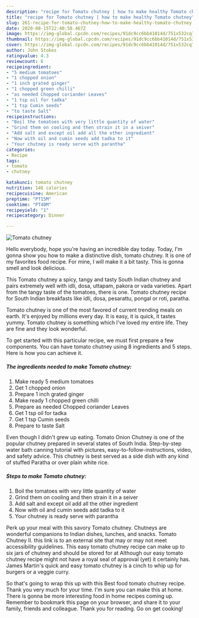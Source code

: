 ```yaml
---
description: "recipe for Tomato chutney | how to make healthy Tomato chutney"
title: "recipe for Tomato chutney | how to make healthy Tomato chutney"
slug: 261-recipe-for-tomato-chutney-how-to-make-healthy-tomato-chutney
date: 2020-08-15T22:40:58.467Z
image: https://img-global.cpcdn.com/recipes/91dc9cc6bb41014d/751x532cq70/tomato-chutney-recipe-main-photo.jpg
thumbnail: https://img-global.cpcdn.com/recipes/91dc9cc6bb41014d/751x532cq70/tomato-chutney-recipe-main-photo.jpg
cover: https://img-global.cpcdn.com/recipes/91dc9cc6bb41014d/751x532cq70/tomato-chutney-recipe-main-photo.jpg
author: John Stokes
ratingvalue: 4.3
reviewcount: 6
recipeingredient:
- "5 medium tomatoes"
- "1 chopped onion"
- "1 inch grated ginger"
- "1 chopped green chilli"
- "as needed Chopped coriander Leaves"
- "1 tsp oil for tadka"
- "1 tsp Cumin seeds"
- "to taste Salt"
recipeinstructions:
- "Boil the tomatoes with very little quantity of water"
- "Grind them on cooling and then strain it in a seiver"
- "Add salt and except oil add all the other ingredient"
- "Now with oil and cumin seeds add tadka to it"
- "Your chutney is ready serve with parantha"
categories:
- Recipe
tags:
- tomato
- chutney

katakunci: tomato chutney 
nutrition: 146 calories
recipecuisine: American
preptime: "PT15M"
cooktime: "PT40M"
recipeyield: "1"
recipecategory: Dinner

---
```



![Tomato chutney](https://img-global.cpcdn.com/recipes/91dc9cc6bb41014d/751x532cq70/tomato-chutney-recipe-main-photo.jpg)

Hello everybody, hope you're having an incredible day today. Today, I'm gonna show you how to make a distinctive dish, tomato chutney. It is one of my favorites food recipe. For mine, I will make it a bit tasty. This is gonna smell and look delicious.

This Tomato chutney a spicy, tangy and tasty South Indian chutney and pairs extremely well with idli, dosa, uttapam, pakora or vada varieties. Apart from the tangy taste of the tomatoes, there is one. Tomato chutney recipe for South Indian breakfasts like idli, dosa, pesarattu, pongal or roti, paratha.

Tomato chutney is one of the most favored of current trending meals on earth. It's enjoyed by millions every day. It is easy, it is quick, it tastes yummy. Tomato chutney is something which I've loved my entire life. They are fine and they look wonderful.


To get started with this particular recipe, we must first prepare a few components. You can have tomato chutney using 8 ingredients and 5 steps. Here is how you can achieve it.

<!--inarticleads1-->

##### The ingredients needed to make Tomato chutney:

1. Make ready 5 medium tomatoes
1. Get 1 chopped onion
1. Prepare 1 inch grated ginger
1. Make ready 1 chopped green chilli
1. Prepare as needed Chopped coriander Leaves
1. Get 1 tsp oil for tadka
1. Get 1 tsp Cumin seeds
1. Prepare to taste Salt


Even though I didn&#39;t grew up eating. Tomato Onion Chutney is one of the popular chutney prepared in several states of South India. Step-by-step water bath canning tutorial with pictures, easy-to-follow-instructions, video, and safety advice. This chutney is best served as a side dish with any kind of stuffed Paratha or over plain white rice. 

<!--inarticleads2-->

##### Steps to make Tomato chutney:

1. Boil the tomatoes with very little quantity of water
1. Grind them on cooling and then strain it in a seiver
1. Add salt and except oil add all the other ingredient
1. Now with oil and cumin seeds add tadka to it
1. Your chutney is ready serve with parantha


Perk up your meal with this savory Tomato chutney. Chutneys are wonderful companions to Indian dishes, lunches, and snacks. Tomato Chutney II. this link is to an external site that may or may not meet accessibility guidelines. This easy tomato chutney recipe can make up to six jars of chutney and should be stored for at Although our easy tomato chutney recipe might not have a royal seal of approval (yet) it certainly has. James Martin&#39;s quick and easy tomato chutney is a cinch to whip up for burgers or a veggie curry. 

So that's going to wrap this up with this Best food tomato chutney recipe. Thank you very much for your time. I'm sure you can make this at home. There is gonna be more interesting food in home recipes coming up. Remember to bookmark this page on your browser, and share it to your family, friends and colleague. Thank you for reading. Go on get cooking!

